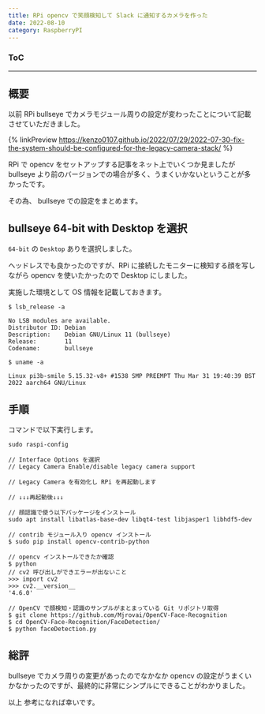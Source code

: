 ```yaml
---
title: RPi opencv で笑顔検知して Slack に通知するカメラを作った
date: 2022-08-10
category: RaspberryPI
---
```


<div class="toc">
<div class="toc-content">
<h3 class="menu-label">ToC</h3>
<!-- toc -->
</div>
</div>

---

## 概要

以前 RPi bullseye でカメラモジュール周りの設定が変わったことについて記載させていただきました。

{% linkPreview https://kenzo0107.github.io/2022/07/29/2022-07-30-fix-the-system-should-be-configured-for-the-legacy-camera-stack/ %}

RPi で opencv をセットアップする記事をネット上でいくつか見ましたが
bullseye より前のバージョンでの場合が多く、うまくいかないということが多かったです。

その為、 bullseye での設定をまとめます。

## bullseye 64-bit with Desktop を選択

`64-bit` の `Desktop` ありを選択しました。

ヘッドレスでも良かったのですが、RPi に接続したモニターに検知する顔を写しながら opencv を使いたかったので Desktop にしました。

実施した環境として OS 情報を記載しておきます。

```console
$ lsb_release -a

No LSB modules are available.
Distributor ID: Debian
Description:    Debian GNU/Linux 11 (bullseye)
Release:        11
Codename:       bullseye

$ uname -a

Linux pi3b-smile 5.15.32-v8+ #1538 SMP PREEMPT Thu Mar 31 19:40:39 BST 2022 aarch64 GNU/Linux
```

## 手順

コマンドで以下実行します。

```console
sudo raspi-config

// Interface Options を選択
// Legacy Camera Enable/disable legacy camera support

// Legacy Camera を有効化し RPi を再起動します

// ↓↓↓再起動後↓↓↓

// 顔認識で使う以下パッケージをインストール
sudo apt install libatlas-base-dev libqt4-test libjasper1 libhdf5-dev

// contrib モジュール入り opencv インストール
$ sudo pip install opencv-contrib-python

// opencv インストールできたか確認
$ python
// cv2 呼び出しができエラーが出ないこと
>>> import cv2
>>> cv2.__version__
'4.6.0'

// OpenCV で顔検知・認識のサンプルがまとまっている Git リポジトリ取得
$ git clone https://github.com/Mjrovai/OpenCV-Face-Recognition
$ cd OpenCV-Face-Recognition/FaceDetection/
$ python faceDetection.py
```

## 総評

bullseye でカメラ周りの変更があったのでなかなか opencv の設定がうまくいかなかったのですが、最終的に非常にシンプルにできることがわかりました。

以上
参考になれば幸いです。
